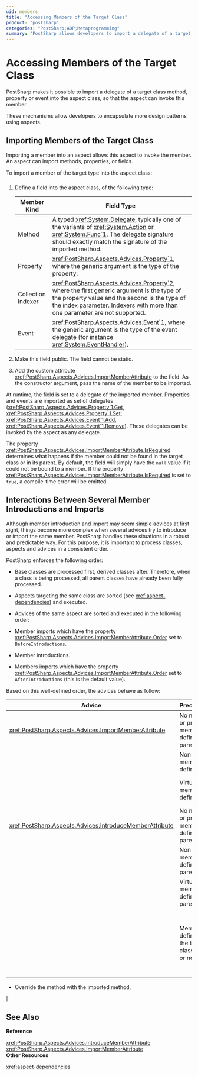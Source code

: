```yaml
---
uid: members
title: "Accessing Members of the Target Class"
product: "postsharp"
categories: "PostSharp;AOP;Metaprogramming"
summary: "PostSharp allows developers to import a delegate of a target class method, property, or event into the aspect class. This feature helps encapsulate more design patterns using aspects. It also provides a robust and predictable way to handle situations when multiple advices try to introduce or import the same member. "
---
```

# Accessing Members of the Target Class

PostSharp makes it possible to import a delegate of a target class method, property or event into the aspect class, so that the aspect can invoke this member.

These mechanisms allow developers to encapsulate more design patterns using aspects.


## Importing Members of the Target Class

Importing a member into an aspect allows this aspect to invoke the member. An aspect can import methods, properties, or fields.

To import a member of the target type into the aspect class:


### 

1. Define a field into the aspect class, of the following type:

    | Member Kind | Field Type |
    |-------------|------------|
    | Method | A typed <xref:System.Delegate>, typically one of the variants of <xref:System.Action> or <xref:System.Func`1>. The delegate signature should exactly match the signature of the imported method.  |
    | Property | <xref:PostSharp.Aspects.Advices.Property`1>, where the generic argument is the type of the property.  |
    | Collection Indexer | <xref:PostSharp.Aspects.Advices.Property`2>, where the first generic argument is the type of the property value and the second is the type of the index parameter. Indexers with more than one parameter are not supported.  |
    | Event | <xref:PostSharp.Aspects.Advices.Event`1>, where the generic argument is the type of the event delegate (for instance <xref:System.EventHandler>).  |


2. Make this field public. The field cannot be static.


3. Add the custom attribute <xref:PostSharp.Aspects.Advices.ImportMemberAttribute> to the field. As the constructor argument, pass the name of the member to be imported. 


At runtime, the field is set to a delegate of the imported member. Properties and events are imported as set of delegates (<xref:PostSharp.Aspects.Advices.Property`1.Get>, <xref:PostSharp.Aspects.Advices.Property`1.Set>; <xref:PostSharp.Aspects.Advices.Event`1.Add>, <xref:PostSharp.Aspects.Advices.Event`1.Remove>). These delegates can be invoked by the aspect as any delegate. 

The property <xref:PostSharp.Aspects.Advices.ImportMemberAttribute.IsRequired> determines what happens if the member could not be found in the target class or in its parent. By default, the field will simply have the `null` value if it could not be bound to a member. If the property <xref:PostSharp.Aspects.Advices.ImportMemberAttribute.IsRequired> is set to `true`, a compile-time error will be emitted. 


## Interactions Between Several Member Introductions and Imports

Although member introduction and import may seem simple advices at first sight, things become more complex when several advices try to introduce or import the same member. PostSharp handles these situations in a robust and predictable way. For this purpose, it is important to process classes, aspects and advices in a consistent order.

PostSharp enforces the following order:

* Base classes are processed first, derived classes after. Therefore, when a class is being processed, all parent classes have already been fully processed.

* Aspects targeting the same class are sorted (see <xref:aspect-dependencies>) and executed. 

* Advices of the same aspect are sorted and executed in the following order:
* Member imports which have the property <xref:PostSharp.Aspects.Advices.ImportMemberAttribute.Order> set to `BeforeIntroductions`. 

* Member introductions.

* Members imports which have the property <xref:PostSharp.Aspects.Advices.ImportMemberAttribute.Order> set to `AfterIntroductions` (this is the default value). 


Based on this well-defined order, the advices behave as follow:

| Advice | Precondition | Behavior |
|--------|--------------|----------|
| <xref:PostSharp.Aspects.Advices.ImportMemberAttribute> | No member, or private member defined in a parent class. | Error if <xref:PostSharp.Aspects.Advices.ImportMemberAttribute.IsRequired> is `true`, ignored otherwise (by default).  |
|  | Non-virtual member defined. | Member imported. |
|  | Virtual member defined. | If <xref:PostSharp.Aspects.Advices.ImportMemberAttribute.Order> is `BeforeIntroductions`, the overridden member is imported. This similar to calling a method with the `base` prefix in C#. Otherwise (and by default), the member is dynamically resolved using the virtual table of the target object.  |
| <xref:PostSharp.Aspects.Advices.IntroduceMemberAttribute> | No member, or private member defined in a parent class. | Member introduced. |
|  | Non-virtual member defined in a parent class | Ignored if the property <xref:PostSharp.Aspects.Advices.IntroduceMemberAttribute.OverrideAction> is `Ignore` or `OverrideOrIgnore`, otherwise fail (by default).  |
|  | Virtual member defined in a parent class | Introduce a new `override` method if the property <xref:PostSharp.Aspects.Advices.IntroduceMemberAttribute.OverrideAction> is `OverrideOrFail` or `OverrideOrIgnore`, ignore if the property is `Ignore`, otherwise fail (by default).  |
|  | Member defined in the target class (virtual or not) | Fail by default or if the property <xref:PostSharp.Aspects.Advices.IntroduceMemberAttribute.OverrideAction> is `Fail`. <br>Otherwise:<br>* Move the previous method body to a new method so that the previous implementation can be imported by advices <xref:PostSharp.Aspects.Advices.ImportMemberAttribute> with the property <xref:PostSharp.Aspects.Advices.ImportMemberAttribute.Order> set to `BeforeIntroductions`. 

* Override the method with the imported method.

 |

## See Also

**Reference**

<xref:PostSharp.Aspects.Advices.IntroduceMemberAttribute>
<br><xref:PostSharp.Aspects.Advices.ImportMemberAttribute>
<br>**Other Resources**

<xref:aspect-dependencies>
<br>

